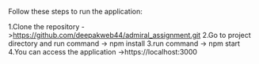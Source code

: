 Follow these steps to run the application:

1.Clone the repository ->https://github.com/deepakweb44/admiral_assignment.git
2.Go to project directory and run command -> npm install
3.run command -> npm start 
4.You can access the application ->https://localhost:3000


